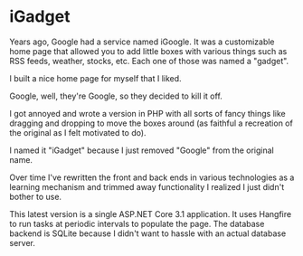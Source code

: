 # iGadget

Years ago, Google had a service named iGoogle.
It was a customizable home page that allowed you to add little boxes with various things such as RSS feeds, weather, stocks, etc.
Each one of those was named a "gadget".

I built a nice home page for myself that I liked.

Google, well, they're Google, so they decided to kill it off.

I got annoyed and wrote a version in PHP with all sorts of fancy things like dragging and dropping to move the boxes around (as faithful a recreation of the original as I felt motivated to do).

I named it "iGadget" because I just removed "Google" from the original name.

Over time I've rewritten the front and back ends in various technologies as a learning mechanism and trimmed away functionality I realized I just didn't bother to use.

This latest version is a single ASP.NET Core 3.1 application.
It uses Hangfire to run tasks at periodic intervals to populate the page.
The database backend is SQLite because I didn't want to hassle with an actual database server.
